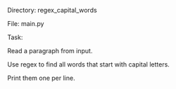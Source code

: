 Directory: regex_capital_words

File: main.py

Task:

Read a paragraph from input.

Use regex to find all words that start with capital letters.

Print them one per line.
